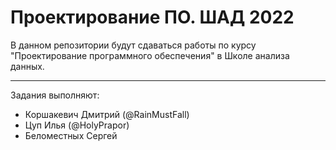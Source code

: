 # Проектирование ПО. ШАД 2022

В данном репозитории будут сдаваться работы по курсу "Проектирование программного обеспечения" в Школе анализа данных.

---

Задания выполняют:
* Коршакевич Дмитрий (@RainMustFall)
* Цуп Илья (@HolyPrapor)
* Беломестных Сергей
